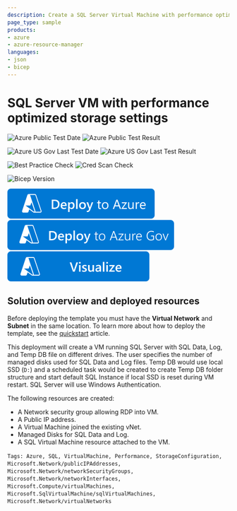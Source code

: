 ```yaml
---
description: Create a SQL Server Virtual Machine with performance optimized storage settings on PremiumSSD
page_type: sample
products:
- azure
- azure-resource-manager
languages:
- json
- bicep
---
```

# SQL Server VM with performance optimized storage settings

![Azure Public Test Date](https://azurequickstartsservice.blob.core.windows.net/badges/quickstarts/microsoft.sqlvirtualmachine/sql-vm-new-storage/PublicLastTestDate.svg)
![Azure Public Test Result](https://azurequickstartsservice.blob.core.windows.net/badges/quickstarts/microsoft.sqlvirtualmachine/sql-vm-new-storage/PublicDeployment.svg)

![Azure US Gov Last Test Date](https://azurequickstartsservice.blob.core.windows.net/badges/quickstarts/microsoft.sqlvirtualmachine/sql-vm-new-storage/FairfaxLastTestDate.svg)
![Azure US Gov Last Test Result](https://azurequickstartsservice.blob.core.windows.net/badges/quickstarts/microsoft.sqlvirtualmachine/sql-vm-new-storage/FairfaxDeployment.svg)

![Best Practice Check](https://azurequickstartsservice.blob.core.windows.net/badges/quickstarts/microsoft.sqlvirtualmachine/sql-vm-new-storage/BestPracticeResult.svg)
![Cred Scan Check](https://azurequickstartsservice.blob.core.windows.net/badges/quickstarts/microsoft.sqlvirtualmachine/sql-vm-new-storage/CredScanResult.svg)

![Bicep Version](https://azurequickstartsservice.blob.core.windows.net/badges/quickstarts/microsoft.sqlvirtualmachine/sql-vm-new-storage/BicepVersion.svg)

[![Deploy To Azure](https://raw.githubusercontent.com/Azure/azure-quickstart-templates/master/1-CONTRIBUTION-GUIDE/images/deploytoazure.svg?sanitize=true)](https://portal.azure.com/#create/Microsoft.Template/uri/https%3A%2F%2Fraw.githubusercontent.com%2FAzure%2Fazure-quickstart-templates%2Fmaster%2Fquickstarts%2Fmicrosoft.sqlvirtualmachine%2Fsql-vm-new-storage%2Fazuredeploy.json)
[![Deploy To Azure US Gov](https://raw.githubusercontent.com/Azure/azure-quickstart-templates/master/1-CONTRIBUTION-GUIDE/images/deploytoazuregov.svg?sanitize=true)](https://portal.azure.us/#create/Microsoft.Template/uri/https%3A%2F%2Fraw.githubusercontent.com%2FAzure%2Fazure-quickstart-templates%2Fmaster%2Fquickstarts%2Fmicrosoft.sqlvirtualmachine%2Fsql-vm-new-storage%2Fazuredeploy.json)
[![Visualize](https://raw.githubusercontent.com/Azure/azure-quickstart-templates/master/1-CONTRIBUTION-GUIDE/images/visualizebutton.svg?sanitize=true)](http://armviz.io/#/?load=https%3A%2F%2Fraw.githubusercontent.com%2FAzure%2Fazure-quickstart-templates%2Fmaster%2Fquickstarts%2Fmicrosoft.sqlvirtualmachine%2Fsql-vm-new-storage%2Fazuredeploy.json)

## Solution overview and deployed resources

Before deploying the template you must have the **Virtual Network** and **Subnet** in the same location. To learn more about how to deploy the template, see the [quickstart](https://docs.microsoft.com/azure/azure-sql/virtual-machines/windows/create-sql-vm-resource-manager-template) article.

This deployment will create a VM running SQL Server with SQL Data, Log, and Temp DB file on
different drives. The user specifies the number of managed disks used for SQL Data and Log files.
Temp DB would use local SSD (`D:`) and a scheduled task would be created to create Temp DB folder
structure and start default SQL Instance if local SSD is reset during VM restart. SQL Server will
use Windows Authentication.

The following resources are created:

- A Network security group allowing RDP into VM.
- A Public IP address.
- A Virtual Machine joined the existing vNet.
- Managed Disks for SQL Data and Log.
- A SQL Virtual Machine resource attached to the VM.

`Tags: Azure, SQL, VirtualMachine, Performance, StorageConfiguration, Microsoft.Network/publicIPAddresses, Microsoft.Network/networkSecurityGroups, Microsoft.Network/networkInterfaces, Microsoft.Compute/virtualMachines, Microsoft.SqlVirtualMachine/sqlVirtualMachines, Microsoft.Network/virtualNetworks`
